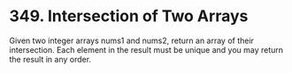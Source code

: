 # 349. Intersection of Two Arrays

Given two integer arrays nums1 and nums2, return an array of their intersection. Each element in the result must be unique and you may return the result in any order.

 
